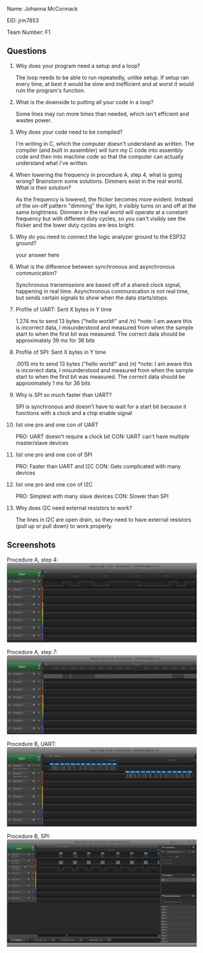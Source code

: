 Name: Johanna McCormack

EID: jrm7853

Team Number: F1

## Questions

1. Why does your program need a setup and a loop?

    The loop needs to be able to run repeatedly, unlike setup. If setup ran every time, at best it would be slow and inefficient and at worst it would ruin the program's function.

2. What is the downside to putting all your code in a loop?

    Some lines may run more times than needed, which isn't efficient and wastes power.

3. Why does your code need to be compiled?

    I'm writing in C, which the computer doesn't understand as written. The compiler (and built in assembler) will turn my C code into assembly code and then into machine code so that the computer can actually understand what I've written.

4. When lowering the frequency in procedure A, step 4, what is going wrong? Brainstorm some solutions. Dimmers exist in the real world. What is their solution?

    As the frequency is lowered, the flicker becomes more evident. Instead of the on-off pattern "dimming" the light, it visibly turns on and off at the same brightness. Dimmers in the real world will operate at a constant frequency but with different duty cycles, so you can't visibly see the flicker and the lower duty cycles are less bright.

5. Why do you need to connect the logic analyzer ground to the ESP32 ground?

    your answer here

6. What is the difference between synchronous and asynchronous communication?

    Synchronous transmissions are based off of a shared clock signal, happening in real time. Asynchronous communication is not real time, but sends certain signals to show when the data starts/stops.

7. Profile of UART: Sent X bytes in Y time 

    1.274 ms to send 13 bytes ("hello world!" and /n) *note: I am aware this is incorrect data, I misunderstood and measured from when the sample start to when the first bit was measured. The correct data should be approximately 39 ms for 36 bits

8. Profile of SPI: Sent X bytes in Y time

    .0015 ms to send 13 bytes ("hello world!" and /n) *note: I am aware this is incorrect data, I misunderstood and measured from when the sample start to when the first bit was measured. The correct data should be approximately 1 ms for 36 bits

9. Why is SPI so much faster than UART?

    SPI is synchronous and doesn't have to wait for a start bit because it functions with a clock and a chip enable signal
    
10. list one pro and one con of UART

    PRO: UART doesn't require a clock bit
    CON: UART can't have multiple master/slave devices
    
11. list one pro and one con of SPI

    PRO: Faster than UART and I2C
    CON: Gets complicated with many devices

12. list one pro and one con of I2C

    PRO: Simplest with many slave devices
    CON: Slower than SPI

13. Why does I2C need external resistors to work?

    The lines in I2C are open drain, so they need to have external resistors (pull up or pull down) to work properly.

## Screenshots

Procedure A, step 4:
![Put path to your image here ->](img/report.PNG)

Procedure A, step 7:
![Logic Analyzer Image](img/dimmer_report.PNG)

Procedure B, UART:
![Put path to your image here ->](img/UART_message.PNG)

Procedure B, SPI:
![Put path to your image here ->](img/SPI_message.PNG)
